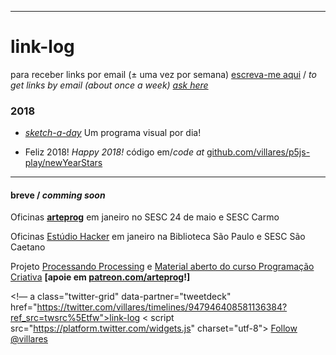 ----
# link-log

para receber links por email (± uma vez por semana) [escreva-me aqui](http://contato.lugaralgum.com) / *to get links by email (about once a week) [ask here](http://contato.lugaralgum.com)*

### 2018

- *[sketch-a-day](https://abav.lugaralgum.com/sketch-a-day)* Um programa visual por dia!

- Feliz 2018! *Happy 2018!* código em/*code at* [github.com/villares/p5js-play/newYearStars](https://github.com/villares/p5js-play/tree/master/newYearStars)

----

#### breve / *comming soon*

Oficinas [**arteprog**](http://arteprog.space) em janeiro no SESC 24 de maio e SESC Carmo 

Oficinas [Estúdio Hacker](http://estudiohacker.io) em janeiro na Biblioteca São Paulo e SESC São Caetano

Projeto [Processando Processing](http://arteprog.space/Processando-Processing) e [Material aberto do curso Programação Criativa](http://arteprog.space/programacao-criativa) **[apoie em [patreon.com/arteprog](https://patreon.com/arteprog)!]**


<!— a class="twitter-grid" data-partner="tweetdeck" href="https://twitter.com/villares/timelines/947946408581136384?ref_src=twsrc%5Etfw">link-log</a>
< script src="https://platform.twitter.com/widgets.js" charset="utf-8"></script>
<a href="https://twitter.com/villares?ref_src=twsrc%5Etfw" class="twitter-follow-button image-right" data-show-count="false">Follow @villares</a><script async src="https://platform.twitter.com/widgets.js" charset="utf-8"></script -->

### 2017
---

[Programação criativa e arte argorítmica](http://arteprog.space/programacao-criativa), em diversas unidades do SESC, com [Monica Rizzolli](https://github.com/monicarizzolli))

Colaborações para o portal [Esquina](http://www.esquina.net.br/author/alexandre-vilares/) [com Monica Rizzolli]

*[Python on the Landscape of Programming Tools for Design and Architectural Education](https://villares.github.io/mestrado/VILLARES_MOREIRA_SIGRADI_2017) presented at SIGRADI 2017, Concepcíon, Chile.* [com Daniel de Carvalho Moreira]

[Ensino de programação em um contexto de exploração gráfica com Processing modo Python](https://villares.github.io/mestrado/VILLARES_MOREIRA_GOMES_GRAPHICA_2017) GRAPHICA 2017: XII International Conference on Graphics Engineering for Arts and Design. 2017 [com Daniel de Carvalho Moreira e Monica Rizzolli]

Inauguração do SESC 24 de maio, Estúdio Hacker Day 2017, [Lousa Mágica](https://github.com/villares/lousa-magica) e diversas outras atividades de eletrônica lúdica e computação desplugada com [Estúdio Hacker](http://estudiohacker.io)

Editor convidado da [Revista Amarello](http://www.amarello.com.br) #27

IED-SP - [Programação com P5JS](https://github.com/villares/p5js-play)

Updated *[Resources for teaching programming for artists, designers and architects](https://villares.github.io/Resources-for-teaching-programming/)*

Updated [Recursos para o ensino de programação para artistas, designers e arquitetos](https://villares.github.io/Recursos-para-o-ensino-de-programacao) 

### 2016

----

[Como instalar o Processing Modo Python](https://villares.github.io/como-instalar-o-processing-modo-python/) 

[BeerPaint: Tutorial básico de MIT App Inventor](https://gumroad.com/l/kXiHW)

IED-SP, Modelagem 3D, VR/AR e [Programação com P5JS](https://github.com/villares/p5js-play)

The Developers Conference 2016 - Oficina TDC4Kids - [Processing + Python](https://villares.github.io/como-instalar-o-processing-modo-python/) com [Luciano Ramalho](https://github.com/ramalho)

IA-UNESP - Zonas de Compensação 2016 ([Coding Dojo com Arduino](https://garoa.net.br/wiki/Coding_Dojo_com_Arduino) e [Processing + Python](https://villares.github.io/como-instalar-o-processing-modo-python/))
